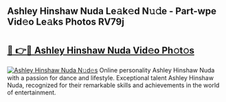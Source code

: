 ## Ashley Hinshaw Nuda Le𝚊k𝚎d N𝚞𝚍e - Part-wpe Vid𝚎o Le𝚊ks Photos RV79j

# <h2><a href="http://fbeuf8.evod.top/?m=Ashley+Hinshaw+Nuda">🔗 👉🔴 Ashley Hinshaw Nuda Vid𝚎o Ph𝚘t𝚘s</a></h2>

[![Ashley Hinshaw Nuda N𝚞d𝚎s](https://i.imgur.com/8V9OHl7.gif)](http://fbeuf8.evod.top/?m=Ashley+Hinshaw+Nuda)
Online personality Ashley Hinshaw Nuda with a passion for dance and lifestyle. Exceptional talent Ashley Hinshaw Nuda, recognized for their remarkable skills and achievements in the world of entertainment. 
